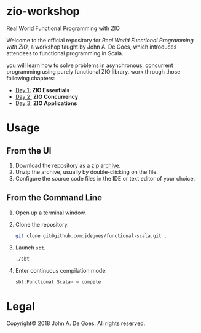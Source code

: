 # zio-workshop
Real World Functional Programming with ZIO

Welcome to the official repository for _Real World Functional Programming with ZIO_, a workshop taught by John A. De Goes, which introduces attendees to functional programming in Scala.

you will learn how to solve problems in asynchronous, concurrent programming using purely functional ZIO library.
work through those following chapters:

 * [Day 1:](https://github.com/jdegoes/zio-workshop/tree/setup/src/main/scala/net/degoes/zio/essentials/README.md) **ZIO Essentials**
 * [Day 2:](https://github.com/jdegoes/zio-workshop/tree/setup/src/main/scala/net/degoes/zio/concurrency/README.md) **ZIO Concurrency**
 * [Day 3:](https://github.com/jdegoes/zio-workshop/tree/setup/src/main/scala/net/degoes/zio/applications/README.md) **ZIO Applications**

# Usage

## From the UI

1. Download the repository as a [zip archive](https://github.com/jdegoes/zio-workshop/archive/master.zip).
2. Unzip the archive, usually by double-clicking on the file.
3. Configure the source code files in the IDE or text editor of your choice.

## From the Command Line

1. Open up a terminal window.

2. Clone the repository.

    ```bash
    git clone git@github.com:jdegoes/functional-scala.git .
    ```
5. Launch `sbt`.

    ```bash
    ./sbt
    ```
6. Enter continuous compilation mode.

    ```bash
    sbt:Functional Scala> ~ compile
    ```

# Legal

Copyright&copy; 2018 John A. De Goes. All rights reserved.
